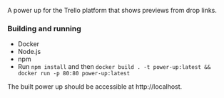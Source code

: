 A power up for the Trello platform that shows previews from drop links.

### Building and running

  - Docker
  - Node.js
  - npm
  - Run ``npm install`` and then ``docker build . -t power-up:latest && docker run -p 80:80 power-up:latest``

The built power up should be accessible at http://localhost.
